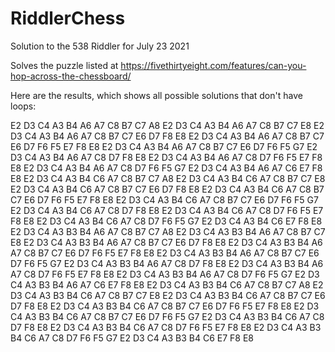 # RiddlerChess
Solution to the 538 Riddler for  July 23 2021

Solves the puzzle listed at https://fivethirtyeight.com/features/can-you-hop-across-the-chessboard/

Here are the results, which shows all possible solutions that don't have loops:

E2 D3 C4 A3 B4 A6 A7 C8 B7 C7 A8
E2 D3 C4 A3 B4 A6 A7 C8 B7 C7 E8
E2 D3 C4 A3 B4 A6 A7 C8 B7 C7 E6 D7 F8 E8
E2 D3 C4 A3 B4 A6 A7 C8 B7 C7 E6 D7 F6 F5 E7 F8 E8
E2 D3 C4 A3 B4 A6 A7 C8 B7 C7 E6 D7 F6 F5 G7
E2 D3 C4 A3 B4 A6 A7 C8 D7 F8 E8
E2 D3 C4 A3 B4 A6 A7 C8 D7 F6 F5 E7 F8 E8
E2 D3 C4 A3 B4 A6 A7 C8 D7 F6 F5 G7
E2 D3 C4 A3 B4 A6 A7 C6 E7 F8 E8
E2 D3 C4 A3 B4 C6 A7 C8 B7 C7 A8
E2 D3 C4 A3 B4 C6 A7 C8 B7 C7 E8
E2 D3 C4 A3 B4 C6 A7 C8 B7 C7 E6 D7 F8 E8
E2 D3 C4 A3 B4 C6 A7 C8 B7 C7 E6 D7 F6 F5 E7 F8 E8
E2 D3 C4 A3 B4 C6 A7 C8 B7 C7 E6 D7 F6 F5 G7
E2 D3 C4 A3 B4 C6 A7 C8 D7 F8 E8
E2 D3 C4 A3 B4 C6 A7 C8 D7 F6 F5 E7 F8 E8
E2 D3 C4 A3 B4 C6 A7 C8 D7 F6 F5 G7
E2 D3 C4 A3 B4 C6 E7 F8 E8
E2 D3 C4 A3 B3 B4 A6 A7 C8 B7 C7 A8
E2 D3 C4 A3 B3 B4 A6 A7 C8 B7 C7 E8
E2 D3 C4 A3 B3 B4 A6 A7 C8 B7 C7 E6 D7 F8 E8
E2 D3 C4 A3 B3 B4 A6 A7 C8 B7 C7 E6 D7 F6 F5 E7 F8 E8
E2 D3 C4 A3 B3 B4 A6 A7 C8 B7 C7 E6 D7 F6 F5 G7
E2 D3 C4 A3 B3 B4 A6 A7 C8 D7 F8 E8
E2 D3 C4 A3 B3 B4 A6 A7 C8 D7 F6 F5 E7 F8 E8
E2 D3 C4 A3 B3 B4 A6 A7 C8 D7 F6 F5 G7
E2 D3 C4 A3 B3 B4 A6 A7 C6 E7 F8 E8
E2 D3 C4 A3 B3 B4 C6 A7 C8 B7 C7 A8
E2 D3 C4 A3 B3 B4 C6 A7 C8 B7 C7 E8
E2 D3 C4 A3 B3 B4 C6 A7 C8 B7 C7 E6 D7 F8 E8
E2 D3 C4 A3 B3 B4 C6 A7 C8 B7 C7 E6 D7 F6 F5 E7 F8 E8
E2 D3 C4 A3 B3 B4 C6 A7 C8 B7 C7 E6 D7 F6 F5 G7
E2 D3 C4 A3 B3 B4 C6 A7 C8 D7 F8 E8
E2 D3 C4 A3 B3 B4 C6 A7 C8 D7 F6 F5 E7 F8 E8
E2 D3 C4 A3 B3 B4 C6 A7 C8 D7 F6 F5 G7
E2 D3 C4 A3 B3 B4 C6 E7 F8 E8
